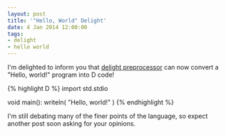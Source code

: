 ```yaml
---
layout: post
title: '"Hello, World" Delight'
date: 4 Jan 2014 12:00:00
tags:
- delight
- hello world
---
```


I'm delighted to inform you that [delight preprocessor](http://github.com/pplantinga/delight) can now convert a "Hello, world!" program into D code!

{% highlight D %}
import std.stdio

void main():
	writeln( "Hello, world!" )
{% endhighlight %}

I'm still debating many of the finer points of the language, so expect another post soon asking for your opinions.
